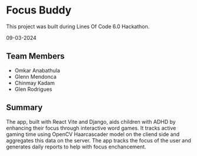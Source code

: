 # Focus Buddy
This project was built during Lines Of Code 6.0 Hackathon. 

09-03-2024
## Team Members
- Omkar Anabathula
- Glenn Mendonca
- Chinmay Kadam
- Glen Rodrigues
## Summary
The app, built with React Vite and Django, aids children with ADHD by enhancing their focus through interactive word games. It tracks active gaming time using OpenCV Haarcascader model on the cliend side and aggregates this data on the server. The app tracks the focus of the user and generates daily reports to help with focus enchancement. 